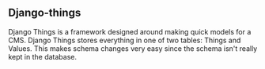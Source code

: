 ## Django-things

Django Things is a framework designed around making quick models for a CMS. Django Things stores everything in one of two tables: Things and Values. This makes schema changes very easy since the schema isn't really kept in the database.
